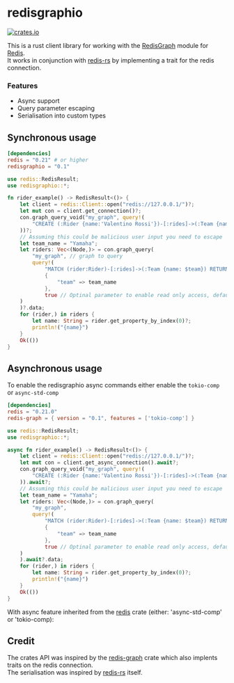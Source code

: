 # redisgraphio

[![crates.io](https://img.shields.io/badge/crates.io-v0.4.2-orange)](https://crates.io/crates/redisgraphio)


This is a rust client library for working with the [RedisGraph](https://oss.redislabs.com/redisgraph) module for [Redis](https://redis.io/).\
It works in conjunction with [redis-rs](https://docs.rs/redis) by implementing a trait for the redis connection.

### Features
- Async support
- Query parameter escaping
- Serialisation into custom types


## Synchronous usage
```toml
[dependencies]
redis = "0.21" # or higher
redisgraphio = "0.1"
```
 
```rust
use redis::RedisResult;
use redisgraphio::*;

fn rider_example() -> RedisResult<()> {
    let client = redis::Client::open("redis://127.0.0.1/")?;
    let mut con = client.get_connection()?;
    con.graph_query_void("my_graph", query!(
        "CREATE (:Rider {name:'Valentino Rossi'})-[:rides]->(:Team {name:'Yamaha'})"
    ))?;
    // Assuming this could be malicious user input you need to escape
    let team_name = "Yamaha";
    let riders: Vec<(Node,)> = con.graph_query(
        "my_graph", // graph to query
        query!(
            "MATCH (rider:Rider)-[:rides]->(:Team {name: $team}) RETURN rider",
            {
                "team" => team_name
            },
            true // Optinal parameter to enable read only access, default is false
    )
    )?.data;
    for (rider,) in riders {
        let name: String = rider.get_property_by_index(0)?;
        println!("{name}")
    }
    Ok(())
}
```


## Asynchronous usage

To enable the redisgraphio async commands either enable the `tokio-comp` or `async-std-comp`
```toml
[dependencies]
redis = "0.21.0"
redis-graph = { version = "0.1", features = ['tokio-comp'] }
```

```rust
use redis::RedisResult;
use redisgraphio::*;

async fn rider_example() -> RedisResult<()> {
    let client = redis::Client::open("redis://127.0.0.1/")?;
    let mut con = client.get_async_connection().await?;
    con.graph_query_void("my_graph", query!(
        "CREATE (:Rider {name:'Valentino Rossi'})-[:rides]->(:Team {name:'Yamaha'})"
    )).await?;
    // Assuming this could be malicious user input you need to escape
    let team_name = "Yamaha";
    let riders: Vec<(Node,)> = con.graph_query(
        "my_graph",
        query!(
            "MATCH (rider:Rider)-[:rides]->(:Team {name: $team}) RETURN rider",
            {
                "team" => team_name
            },
            true // Optinal parameter to enable read only access, default is false
    )
    ).await?.data;
    for (rider,) in riders {
        let name: String = rider.get_property_by_index(0)?;
        println!("{name}")
    }
    Ok(())
}
```

With async feature inherited from the [redis](https://docs.rs/redis) crate (either: 'async-std-comp' or 'tokio-comp):

## Credit

The crates API was inspired by the [redis-graph](https://github.com/tompro/redis_graph) crate which also implents traits on the redis connection.\
The serialisation was inspired by [redis-rs](https://docs.rs/redis) itself.
